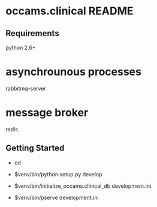 occams.clinical README
==================

Requirements
---------------
python 2.6+
# asynchrounous processes
rabbitmq-server
# message broker
redis


Getting Started
---------------

- cd <directory containing this file>

- $venv/bin/python setup.py develop

- $venv/bin/initialize_occams.clinical_db development.ini

- $venv/bin/pserve development.ini


